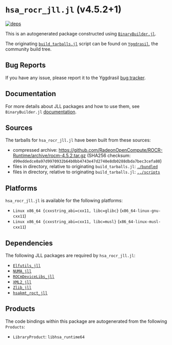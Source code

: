 # `hsa_rocr_jll.jl` (v4.5.2+1)

[![deps](https://juliahub.com/docs/hsa_rocr_jll/deps.svg)](https://juliahub.com/ui/Packages/hsa_rocr_jll/FtJ90?page=2)

This is an autogenerated package constructed using [`BinaryBuilder.jl`](https://github.com/JuliaPackaging/BinaryBuilder.jl).

The originating [`build_tarballs.jl`](https://github.com/JuliaPackaging/Yggdrasil/blob/eb990ae68f0cae06d53bf16693177526de29d72a/H/hsa_rocr/hsa_rocr@4.5.2/build_tarballs.jl) script can be found on [`Yggdrasil`](https://github.com/JuliaPackaging/Yggdrasil/), the community build tree.

## Bug Reports

If you have any issue, please report it to the Yggdrasil [bug tracker](https://github.com/JuliaPackaging/Yggdrasil/issues).

## Documentation

For more details about JLL packages and how to use them, see `BinaryBuilder.jl` [documentation](https://docs.binarybuilder.org/stable/jll/).

## Sources

The tarballs for `hsa_rocr_jll.jl` have been built from these sources:

* compressed archive: https://github.com/RadeonOpenCompute/ROCR-Runtime/archive/rocm-4.5.2.tar.gz (SHA256 checksum: `d99eddedce0a97d9970932b64b0bb4743e47d2740e8db0288dbda7bec3cefa80`)
* files in directory, relative to originating `build_tarballs.jl`: [`./bundled`](https://github.com/JuliaPackaging/Yggdrasil/tree/eb990ae68f0cae06d53bf16693177526de29d72a/H/hsa_rocr/hsa_rocr@4.5.2/bundled)
* files in directory, relative to originating `build_tarballs.jl`: [`../scripts`](https://github.com/JuliaPackaging/Yggdrasil/tree/eb990ae68f0cae06d53bf16693177526de29d72a/H/hsa_rocr/hsa_rocr@4.5.2/scripts)

## Platforms

`hsa_rocr_jll.jl` is available for the following platforms:

* `Linux x86_64 {cxxstring_abi=cxx11, libc=glibc}` (`x86_64-linux-gnu-cxx11`)
* `Linux x86_64 {cxxstring_abi=cxx11, libc=musl}` (`x86_64-linux-musl-cxx11`)

## Dependencies

The following JLL packages are required by `hsa_rocr_jll.jl`:

* [`Elfutils_jll`](https://github.com/JuliaBinaryWrappers/Elfutils_jll.jl)
* [`NUMA_jll`](https://github.com/JuliaBinaryWrappers/NUMA_jll.jl)
* [`ROCmDeviceLibs_jll`](https://github.com/JuliaBinaryWrappers/ROCmDeviceLibs_jll.jl)
* [`XML2_jll`](https://github.com/JuliaBinaryWrappers/XML2_jll.jl)
* [`Zlib_jll`](https://github.com/JuliaBinaryWrappers/Zlib_jll.jl)
* [`hsakmt_roct_jll`](https://github.com/JuliaBinaryWrappers/hsakmt_roct_jll.jl)

## Products

The code bindings within this package are autogenerated from the following `Products`:

* `LibraryProduct`: `libhsa_runtime64`
